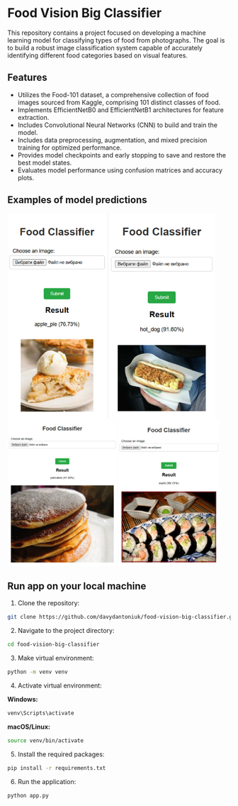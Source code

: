 # Food Vision Big Classifier

This repository contains a project focused on developing a machine learning model for classifying types of food from photographs. The goal is to build a robust image classification system capable of accurately identifying different food categories based on visual features.

## Features

- Utilizes the Food-101 dataset, a comprehensive collection of food images sourced from Kaggle, comprising 101 distinct classes of food.
- Implements EfficientNetB0 and EfficientNetB1 architectures for feature extraction.
- Includes Convolutional Neural Networks (CNN) to build and train the model.
- Includes data preprocessing, augmentation, and mixed precision training for optimized performance.
- Provides model checkpoints and early stopping to save and restore the best model states.
- Evaluates model performance using confusion matrices and accuracy plots.

## Examples of model predictions

<p float="left">
    <img src="description_images/pred1.jpg" alt="Prediction 1" width="45%" />
    <img src="description_images/pred3.jpg" alt="Prediction 2" width="47.2%" />
    <img src="description_images/pred2.jpg" alt="Prediction 3" width="49%" />
    <img src="description_images/pred4.jpg" alt="Prediction 4" width="45%" />
</p>

## Run app on your local machine

1. Clone the repository:

```bash
git clone https://github.com/davydantoniuk/food-vision-big-classifier.git
```

2. Navigate to the project directory:

```bash
cd food-vision-big-classifier
```

3. Make virtual environment:

```bash
python -m venv venv
```

4. Activate virtual environment:

**Windows:**

```bash
venv\Scripts\activate
```

**macOS/Linux:**

```bash
source venv/bin/activate
```

5. Install the required packages:

```bash
pip install -r requirements.txt
```

6. Run the application:

```bash
python app.py
```
